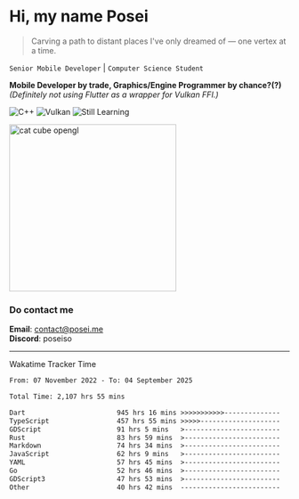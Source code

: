 # Hi, my name Posei

> Carving a path to distant places I've only dreamed of — one vertex at a time.

`Senior Mobile Developer` | `Computer Science Student`  

**Mobile Developer by trade, Graphics/Engine Programmer by chance?(?)**  
_(Definitely not using Flutter as a wrapper for Vulkan FFI.)_

![C++](https://img.shields.io/badge/C++-00599C?style=flat&logo=c%2B%2B&logoColor=white)
![Vulkan](https://img.shields.io/badge/Vulkan-AC162C?style=flat&logo=vulkan&logoColor=white)
![Still Learning](https://img.shields.io/badge/Still%20Learning-FFCC00?style=flat&logoColor=white)

  <img src="https://github.com/user-attachments/assets/54c92bc8-af3e-4bf1-b442-e889f1c01633" width="300" alt="cat cube opengl" />

### Do contact me

**Email**: [contact@posei.me](mailto:contact@posei.me)  
**Discord**: poseiso

---

Wakatime Tracker Time

<!--START_SECTION:waka-->

```txt
From: 07 November 2022 - To: 04 September 2025

Total Time: 2,107 hrs 55 mins

Dart                       945 hrs 16 mins >>>>>>>>>>>--------------   44.85 %
TypeScript                 457 hrs 55 mins >>>>>--------------------   21.73 %
GDScript                   91 hrs 5 mins   >------------------------   04.32 %
Rust                       83 hrs 59 mins  >------------------------   03.99 %
Markdown                   74 hrs 34 mins  >------------------------   03.54 %
JavaScript                 62 hrs 9 mins   >------------------------   02.95 %
YAML                       57 hrs 45 mins  >------------------------   02.74 %
Go                         52 hrs 46 mins  >------------------------   02.50 %
GDScript3                  47 hrs 53 mins  >------------------------   02.27 %
Other                      40 hrs 42 mins  -------------------------   01.93 %
```

<!--END_SECTION:waka-->
